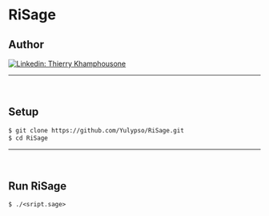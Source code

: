 # RiSage

## Author

[![Linkedin: Thierry Khamphousone](https://img.shields.io/badge/-Thierry_Khamphousone-blue?style=flat-square&logo=Linkedin&logoColor=white&link=https://www.linkedin.com/in/tkhamphousone/)](https://www.linkedin.com/in/tkhamphousone)

---

<br/>

## Setup

```bash
$ git clone https://github.com/Yulypso/RiSage.git
$ cd RiSage
```

---

<br/>

## Run RiSage

```
$ ./<sript.sage>
```